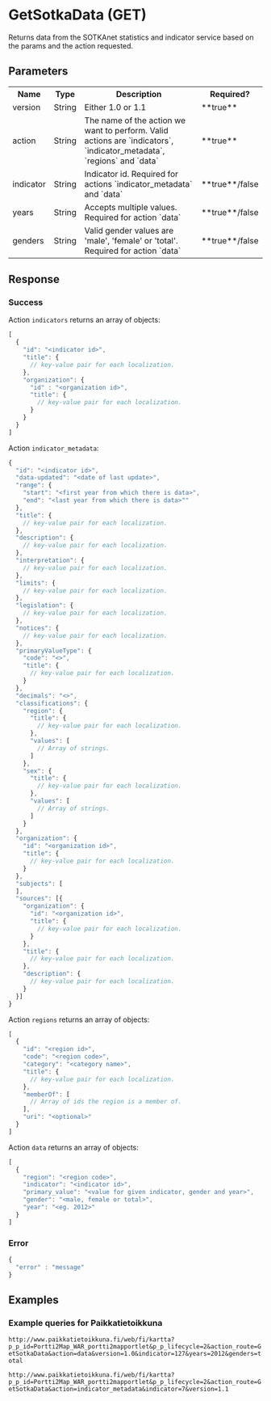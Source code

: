 # GetSotkaData (GET)
Returns data from the SOTKAnet statistics and indicator service based on the params and the action requested.

## Parameters
<table>
  <tr>
    <th>Name</th>
    <th>Type</th>
    <th>Description</th>
    <th>Required?</th>
  </tr>
  <tr>
    <td>version</td>
    <td>String</td>
    <td>Either 1.0 or 1.1</td>
    <td>**true**</td>
  </tr>
  <tr>
    <td>action</td>
    <td>String</td>
    <td>The name of the action we want to perform. Valid actions are `indicators`, `indicator_metadata`, `regions` and `data`</td>
    <td>**true**</td>
  </tr>
  <tr>
    <td>indicator</td>
    <td>String</td>
    <td>Indicator id. Required for actions `indicator_metadata` and `data`</td>
    <td>**true**/false</td>
  </tr>
  <tr>
    <td>years</td>
    <td>String</td>
    <td>Accepts multiple values. Required for action `data`</td>
    <td>**true**/false</td>
  </tr>
  <tr>
    <td>genders</td>
    <td>String</td>
    <td>Valid gender values are 'male', 'female' or 'total'. Required for action `data`</td>
    <td>**true**/false</td>
  </tr>
</table>

## Response

### Success
Action `indicators` returns an array of objects:
```javascript
[
  {
    "id": "<indicator id>",
    "title": {
      // key-value pair for each localization.
    },
    "organization": {
      "id" : "<organization id>",
      "title": {
        // key-value pair for each localization.
      }
    }
  }
]
```

Action `indicator_metadata`:
```javascript
{
  "id": "<indicator id>",
  "data-updated": "<date of last update>",
  "range": {
    "start": "<first year from which there is data>",
    "end": "<last year from which there is data>""
  },
  "title": {
    // key-value pair for each localization.
  },
  "description": {
    // key-value pair for each localization.
  },
  "interpretation": {
    // key-value pair for each localization.
  },
  "limits": {
    // key-value pair for each localization.
  },
  "legislation": {
    // key-value pair for each localization.
  },
  "notices": {
    // key-value pair for each localization.
  },
  "primaryValueType": {
    "code": "<>",
    "title": {
      // key-value pair for each localization.
    }
  },
  "decimals": "<>",
  "classifications": {
    "region": {
      "title": {
        // key-value pair for each localization.
      },
      "values": [
        // Array of strings.
      ]
    },
    "sex": {
      "title": {
        // key-value pair for each localization.
      },
      "values": [
        // Array of strings.
      ]
    }
  },
  "organization": {
    "id": "<organization id>",
    "title": {
      // key-value pair for each localization.
    }
  },
  "subjects": [
  ],
  "sources": [{
    "organization": {
      "id": "<organization id>",
      "title": {
        // key-value pair for each localization.
      }
    },
    "title": {
      // key-value pair for each localization.
    },
    "description": {
      // key-value pair for each localization.
    }
  }]
}
```

Action `regions` returns an array of objects:
```javascript
[
  {
    "id": "<region id>",
    "code": "<region code>",
    "category": "<category name>",
    "title": {
      // key-value pair for each localization.
    },
    "memberOf": [
      // Array of ids the region is a member of.
    ],
    "uri": "<optional>"
  }
]
```

Action `data` returns an array of objects:
```javascript
[
  {
    "region": "<region code>",
    "indicator": "<indicator id>",
    "primary_value": "<value for given indicator, gender and year>",
    "gender": "<male, female or total>",
    "year": "<eg. 2012>"
  }
]
```

### Error
```javascript
{
  "error" : "message"
}
```

## Examples

### Example queries for Paikkatietoikkuna
`http://www.paikkatietoikkuna.fi/web/fi/kartta?p_p_id=Portti2Map_WAR_portti2mapportlet&p_p_lifecycle=2&action_route=GetSotkaData&action=data&version=1.0&indicator=127&years=2012&genders=total`

`http://www.paikkatietoikkuna.fi/web/fi/kartta?p_p_id=Portti2Map_WAR_portti2mapportlet&p_p_lifecycle=2&action_route=GetSotkaData&action=indicator_metadata&indicator=7&version=1.1`
